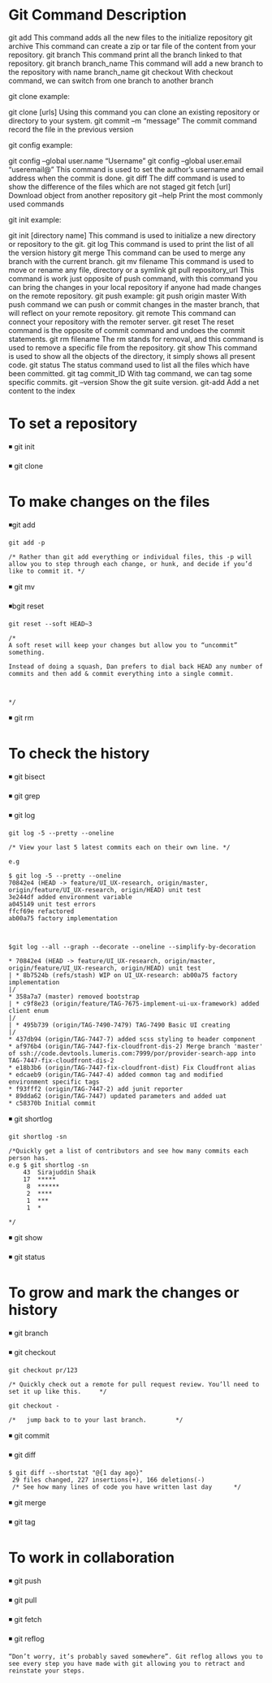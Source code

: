 
# Git Command                   Description 

git add                       This command adds all the new files to the initialize repository 
git archive                   This command can create a zip or tar file of the content from your repository. 
git branch                    This command print all the branch linked to that repository. 
git branch branch_name        This command will add a new branch to the repository with name branch_name 
git checkout                  With checkout command, we can switch from one branch to another branch 

git clone
example:

git clone [urls]
                              Using this command you can clone an existing repository or directory to your system. 
git commit –m “message”       The commit command record the file in the previous version 

git config
example:

git config –global user.name “Username”
git config –global user.email “useremail@”
                            This command is used to set the author’s username and email address when the commit is done. 
git diff                    The diff command is used to show the difference of the files which are not staged 
git fetch [url]             Download object from another repository 
git –help                   Print the most commonly used commands 

git init
example:

git init [directory name]
                          This command is used to initialize a new directory or repository to the git. 
git log                   This command is used to print the list of all the version history 
git merge                 This command can be used to merge any branch with the current branch. 
git mv filename           This command is used to move or rename any file, directory or a symlink 
git pull repository_url   This command is work just opposite of push command, with this command you can bring the changes in your local                           repository if anyone had made changes on the remote repository. 
git push
example:
git push origin master
                        With push command we can push or commit changes in the master branch, that will reflect on your remote                                    repository. 
git remote              This command can connect your repository with the remoter server. 
git reset               The reset command is the opposite of commit command and undoes the commit statements. 
git rm filename         The rm stands for removal, and this command is used to remove a specific file from the repository. 
git show                This command is used to show all the objects of the directory, it simply shows all present code. 
git status              The status command used to list all the files which have been committed. 
git tag commit_ID       With tag command, we can tag some specific commits. 
git –version            Show the git suite version. 
git-add                 Add a net content to the index 


# To set a repository
◾ git init

◾ git clone

# To make changes on the files

◾git add
```
git add -p

/* Rather than git add everything or individual files, this -p will allow you to step through each change, or hunk, and decide if you’d like to commit it. */

```
◾ git mv

◾bgit reset

```
git reset --soft HEAD~3

/*
A soft reset will keep your changes but allow you to “uncommit” something.

Instead of doing a squash, Dan prefers to dial back HEAD any number of commits and then add & commit everything into a single commit.



*/

```

◾ git rm

# To check the history
◾ git bisect

◾ git grep

◾ git log


```
git log -5 --pretty --oneline

/* View your last 5 latest commits each on their own line. */

e.g 

$ git log -5 --pretty --oneline
70842e4 (HEAD -> feature/UI_UX-research, origin/master, origin/feature/UI_UX-research, origin/HEAD) unit test
3e244df added environment variable
a045149 unit test errors
ffcf69e refactored
ab00a75 factory implementation



$git log --all --graph --decorate --oneline --simplify-by-decoration

* 70842e4 (HEAD -> feature/UI_UX-research, origin/master, origin/feature/UI_UX-research, origin/HEAD) unit test
| * 8b7524b (refs/stash) WIP on UI_UX-research: ab00a75 factory implementation
|/
* 358a7a7 (master) removed bootstrap
| * c9f8e23 (origin/feature/TAG-7675-implement-ui-ux-framework) added client enum
|/
| * 495b739 (origin/TAG-7490-7479) TAG-7490 Basic UI creating
|/
* 437db94 (origin/TAG-7447-7) added scss styling to header component
* af976b4 (origin/TAG-7447-fix-cloudfront-dis-2) Merge branch 'master' of ssh://code.devtools.lumeris.com:7999/por/provider-search-app into TAG-7447-fix-cloudfront-dis-2
* e18b3b6 (origin/TAG-7447-fix-cloudfront-dist) Fix Cloudfront alias
* edcaeb9 (origin/TAG-7447-4) added common tag and modified environment specific tags
* f93fff2 (origin/TAG-7447-2) add junit reporter
* 89dda62 (origin/TAG-7447) updated parameters and added uat
* c58370b Initial commit

```

◾ git shortlog

```
git shortlog -sn

/*Quickly get a list of contributors and see how many commits each person has.
e.g $ git shortlog -sn
    43  Sirajuddin Shaik
    17  *****
     8  ******
     2  ****
     1  ***
     1  *

*/
```

◾ git show

◾ git status


# To grow and mark the changes or history
◾ git branch

◾ git checkout


```
git checkout pr/123

/* Quickly check out a remote for pull request review. You’ll need to set it up like this.     */

git checkout -

/*   jump back to to your last branch.        */
````
◾ git commit

◾ git diff


```
$ git diff --shortstat "@{1 day ago}"
 29 files changed, 227 insertions(+), 166 deletions(-)
 /* See how many lines of code you have written last day      */
```
◾ git merge

◾ git tag


# To work in collaboration
◾ git push

◾ git pull

◾ git fetch

◾ git reflog

```
“Don’t worry, it’s probably saved somewhere”. Git reflog allows you to see every step you have made with git allowing you to retract and reinstate your steps.

```

